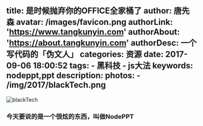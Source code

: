 title: 是时候抛弃你的OFFICE全家桶了
author: 唐先森
avatar: /images/favicon.png
authorLink: 'https://www.tangkunyin.com'
authorAbout: 'https://about.tangkunyin.com'
authorDesc: 一个写代码的「伪文人」
categories: 资源
date: 2017-09-06 18:00:52
tags:
	- 黑科技
	- js大法
keywords: nodeppt,ppt
description:
photos:
	- /img/2017/blackTech.png
---

![blackTech](/img/2017/blackTech.png)

### 今天要说的是一个很炫的东西，叫做**NodePPT**


